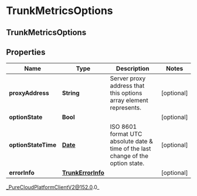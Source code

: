 # TrunkMetricsOptions

## TrunkMetricsOptions

## Properties

|Name | Type | Description | Notes|
|------------ | ------------- | ------------- | -------------|
| **proxyAddress** | **String** | Server proxy address that this options array element represents. | [optional] |
| **optionState** | **Bool** |  | [optional] |
| **optionStateTime** | [**Date**](Date) | ISO 8601 format UTC absolute date &amp; time of the last change of the option state. | [optional] |
| **errorInfo** | [**TrunkErrorInfo**](TrunkErrorInfo) |  | [optional] |



_PureCloudPlatformClientV2@152.0.0_
